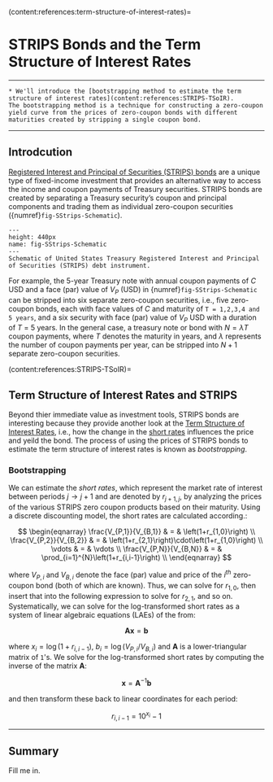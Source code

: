 (content:references:term-structure-of-interest-rates)=
# STRIPS Bonds and the Term Structure of Interest Rates

---
```{topic} Learning Objectives
* We'll introduce the [bootstrapping method to estimate the term structure of interest rates](content:references:STRIPS-TSoIR).
The bootstrapping method is a technique for constructing a zero-coupon yield curve from the prices of zero-coupon bonds with different maturities created by stripping a single coupon bond.
```
---

## Introdcution
[Registered Interest and Principal of Securities (STRIPS) bonds](https://en.wikipedia.org/wiki/United_States_Treasury_security#STRIPS) are a unique type of fixed-income investment that provides an alternative way to access the income and coupon payments of Treasury securities. STRIPS bonds are created by separating a Treasury security’s coupon and principal components and trading them as individual zero-coupon securities ({numref}`fig-SStrips-Schematic`). 

```{figure} ./figs//Fig-STRIPS-Schematic.pdf
---
height: 440px
name: fig-SStrips-Schematic
---
Schematic of United States Treasury Registered Interest and Principal of Securities (STRIPS) debt instrument. 
```

For example, the 5-year Treasury note with annual coupon payments of $C$ USD and a face (par) value of $V_{P}$ (USD) in {numref}`fig-SStrips-Schematic` can be stripped into six separate zero-coupon securities, i.e., five zero-coupon bonds, each with face values of $C$ and maturity of `T = 1,2,3,4 and 5 years`, and a six security with face (par) value of $V_{P}$ USD with a duration of $T$ = 5 years. In the general case, a treasury note or bond with $N=\lambda{T}$ coupon payments, where $T$ denotes the maturity in years, and $\lambda$ represents the number of coupon payments per year, can be stripped into $N+1$ separate zero-coupon securities. 

(content:references:STRIPS-TSoIR)=
## Term Structure of Interest Rates and STRIPS
Beyond thier immediate value as investment tools, STRIPS bonds are interesting because they provide another look at the [Term Structure of Interest Rates](https://www.investopedia.com/terms/t/termstructure.asp#:~:text=Essentially%2C%20term%20structure%20of%20interest,current%20state%20of%20an%20economy), i.e., how the change in the [short rates](https://en.wikipedia.org/wiki/Short-rate_model) influences the price and yeild the bond. The process of using the prices of STRIPS bonds to estimate the term structure of interest rates is known as _bootstrapping_.

### Bootstrapping
We can estimate the _short rates_, which represent the market rate of interest between periods $j\rightarrow{j+1}$ and are denoted by $r_{j+1,j}$, by analyzing the prices of the various STRIPS zero coupon products based on their maturity. Using a discrete discounting model, the short rates are calculated according.:

$$
\begin{eqnarray}
\frac{V_{P,1}}{V_{B,1}} & = & \left(1+r_{1,0}\right) \\
\frac{V_{P,2}}{V_{B,2}} & = & \left(1+r_{2,1}\right)\cdot\left(1+r_{1,0}\right) \\
\vdots & = & \vdots \\
\frac{V_{P,N}}{V_{B,N}} & = & \prod_{i=1}^{N}\left(1+r_{i,i-1}\right) \\
\end{eqnarray}
$$

where $V_{P,i}$ and $V_{B,i}$ denote the face (par) value and price of the $i^{th}$ zero-coupon bond (both of which are known). Thus, we can solve for $r_{1,0}$, then insert that into the following expression to solve for $r_{2,1}$, and so on. Systematically, we can solve for the log-transformed short rates as a system of linear algebraic equations (LAEs) of the from:

$$
\mathbf{A}\mathbf{x} = \mathbf{b}
$$

where $x_{i} = \log\left(1+r_{i,i-1}\right)$, $b_{i} = \log\left(V_{P,i}/V_{B,i}\right)$ and $\mathbf{A}$ is a lower-triangular matrix of `1`'s. We solve for the log-transformed short rates by computing the inverse of the matrix $\mathbf{A}$:

$$
\mathbf{x} = \mathbf{A}^{-1}\mathbf{b}
$$

and then transform these back to linear coordinates for each period:

$$
r_{i,i-1} = 10^{x_{i}} - 1
$$

---

## Summary
Fill me in.